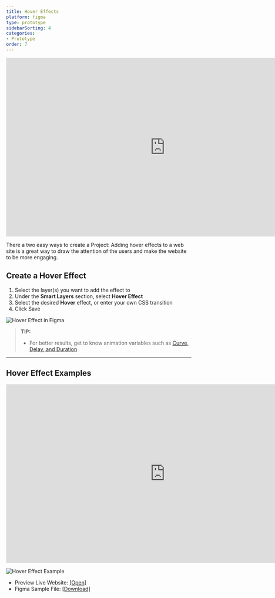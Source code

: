 ```yaml
---
title: Hover Effects
platform: figma
type: prototype
sidebarSorting: 4
categories: 
- Prototype
order: 7
---
```

<iframe width="864" height="486" src="https://youtu.be/GAlb8hK9ry4" frameborder="0" allow="accelerometer; autoplay; encrypted-media; gyroscope; picture-in-picture" allowfullscreen></iframe>

There a two easy ways to create a Project:
Adding hover effects to a web site is a great way to draw the attention of the users and make the website to be more engaging.

## Create a Hover Effect

1. Select the layer(s) you want to add the effect to
2. Under the **Smart Layers** section,  select **Hover Effect**
3. Select the desired **Hover** effect, or enter your own CSS transition
4. Click Save

![Hover Effect in Figma](https://p46.f4.n0.cdn.getcloudapp.com/items/yAuYYeRE/Figma-Prototype-hover%20ez%20gif.gif?v=f8c76597e4ed99f114a0d2240b5bcf54)

>**TIP:** 
> - For better results, get to know animation variables such as [Curve, Delay, and Duration](https://support.animaapp.com/launchpad/animation-easing-curve-explained)

---
## Hover Effect Examples

<iframe width="864" height="486" src="https://www.youtube.com/embed/GAlb8hK9ry4" frameborder="0" allow="accelerometer; autoplay; encrypted-media; gyroscope; picture-in-picture" allowfullscreen></iframe>

![Hover Effect Example](http://f.cl.ly/items/1x2d3S1T070h2G442l02/[e57718ceee2b4ca3674bcddb44f8755d]_Hover%20demo.gif)
- Preview Live Website: [[Open]](https://hover-effects.animaapp.io/ "Preview Hover example in browser")
- Figma Sample File: [[Download]]()
